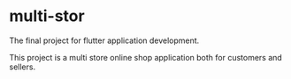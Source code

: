 # multi-stor
The final project for flutter application development.

This project is a multi store online shop application both for customers and sellers.